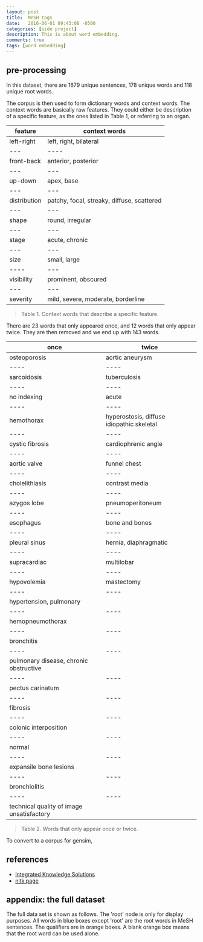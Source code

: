 ```yaml
---
layout: post
title:  MeSH tags
date:   2016-06-01 09:43:08 -0500
categories: [side project]
description: This is about word embedding.
comments: true
tags: [word embedding] 
---
```



<style>

.node rect {
  cursor: pointer;
  fill: #fff;
  fill-opacity: .5;
  stroke: #3182bd;
  stroke-width: 1.5px;
}

.node text {
  font: 14px sans-serif;
  pointer-events: none;
}

path.link {
  fill: none;
  stroke: #9ecae1;
  stroke-width: 1.5px;
}
</style>

## pre-processing

In this dataset, there are 1679 unique sentences, 178 unique
words and 118 unique root words. 

The corpus is then used to form dictionary words and 
context words. 
The context words are basically raw features. 
They could either be description of a specific feature, as the 
ones listed in Table 1, or referring to an organ.

feature | context words
---------|----------
left-right | left, right, bilateral 
--- | ----
front-back | anterior, posterior 
--- | ---
up-down | apex, base
--- | ---
distribution | patchy, focal, streaky, diffuse, scattered 
--- | ---
shape | round, irregular 
--- | ---
stage | acute, chronic
--- | ---
size | small, large
---- | ---
visibility | prominent, obscured 
--- | --- 
severity | mild, severe, moderate, borderline

> Table 1. Context words that describe a specific feature.

There are 23 words that only appeared once, and 12 words that 
only appear twice. They are then removed and we end up with 143
words. 

once | twice
---- | ----
osteoporosis | aortic aneurysm
---- | ----
sarcoidosis | tuberculosis
---- | ----
no indexing |acute 
---- | ----
hemothorax | hyperostosis, diffuse idiopathic skeletal
---- | ----
cystic fibrosis | cardiophrenic angle
---- | ----
aortic valve |funnel chest
---- | ----
cholelithiasis |contrast media
---- | ----
azygos lobe | pneumoperitoneum
---- | ----
esophagus |bone and bones
---- | ----
pleural sinus |hernia, diaphragmatic
---- | ----
supracardiac | multilobar
---- | ----
hypovolemia | mastectomy
---- | ----
hypertension, pulmonary |
---- | ----
hemopneumothorax |
---- | ----
bronchitis |
---- | ----
pulmonary disease, chronic obstructive |
---- | ----
pectus carinatum |
---- | ----
fibrosis |
---- | ----
colonic interposition |
---- | ----
normal |
---- | ----
expansile bone lesions |
---- | ----
bronchiolitis |
---- | ----
technical quality of image unsatisfactory |

> Table 2. Words that only appear once or twice.    
     
      
To convert to a corpus for gensim, 

## references
* [Integrated Knowledge Solutions](https://iksinc.wordpress.com/tag/word-embedding/)
* [nltk page](https://github.com/nltk/nltk/issues/798)


## appendix: the full dataset 

The full data set is shown as follows.
The 'root' node is only for display purposes.
All words in blue boxes except 'root' are the root words
in MeSH sentences.
The qualifiers are in orange boxes.
A blank orange box means that the root word can be used alone.

<div id='tree-container'> </div>

<script src="https://d3js.org/d3.v3.min.js" charset="utf-8"></script>
<script src="/js/show-mesh.js"> </script>


